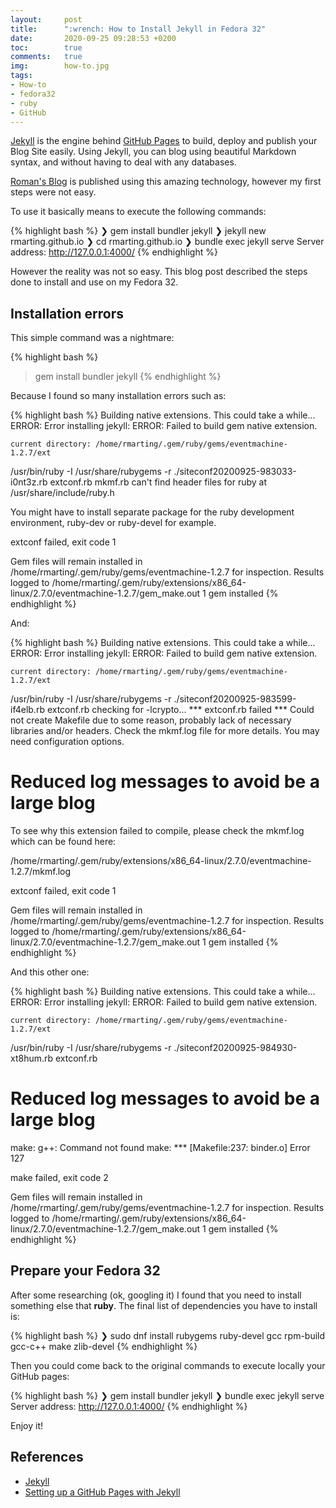 ```yaml
---
layout:     post
title:      ":wrench: How to Install Jekyll in Fedora 32"
date:       2020-09-25 09:28:53 +0200
toc:        true
comments:   true
img:        how-to.jpg
tags: 
- How-to 
- fedora32 
- ruby 
- GitHub
---
```


[Jekyll](https://jekyllrb.com/) is the engine behind [GitHub Pages](https://pages.github.com/)
to build, deploy and publish your Blog Site easily. Using Jekyll, you can blog using
beautiful Markdown syntax, and without having to deal with any databases.

[Roman's Blog](https://rmarting.github.io) is published using this amazing technology, however
my first steps were not easy. 

To use it basically means to execute the following commands:

{% highlight bash %}
❯ gem install bundler jekyll
❯ jekyll new rmarting.github.io
❯ cd rmarting.github.io
❯ bundle exec jekyll serve
   Server address: http://127.0.0.1:4000/
{% endhighlight %}

However the reality was not so easy. This blog post described the steps done to install and use
on my Fedora 32.

## Installation errors

This simple command was a nightmare:

{% highlight bash %}
>  gem install bundler jekyll
{% endhighlight %}

Because I found so many installation errors such as:

{% highlight bash %}
Building native extensions. This could take a while...
ERROR:  Error installing jekyll:
        ERROR: Failed to build gem native extension.

    current directory: /home/rmarting/.gem/ruby/gems/eventmachine-1.2.7/ext
/usr/bin/ruby -I /usr/share/rubygems -r ./siteconf20200925-983033-i0nt3z.rb extconf.rb
mkmf.rb can't find header files for ruby at /usr/share/include/ruby.h

You might have to install separate package for the ruby development
environment, ruby-dev or ruby-devel for example.

extconf failed, exit code 1

Gem files will remain installed in /home/rmarting/.gem/ruby/gems/eventmachine-1.2.7 for inspection.
Results logged to /home/rmarting/.gem/ruby/extensions/x86_64-linux/2.7.0/eventmachine-1.2.7/gem_make.out
1 gem installed
{% endhighlight %}

And:

{% highlight bash %}
Building native extensions. This could take a while...
ERROR:  Error installing jekyll:
        ERROR: Failed to build gem native extension.

    current directory: /home/rmarting/.gem/ruby/gems/eventmachine-1.2.7/ext
/usr/bin/ruby -I /usr/share/rubygems -r ./siteconf20200925-983599-if4elb.rb extconf.rb
checking for -lcrypto... *** extconf.rb failed ***
Could not create Makefile due to some reason, probably lack of necessary
libraries and/or headers.  Check the mkmf.log file for more details.  You may
need configuration options.

# Reduced log messages to avoid be a large blog

To see why this extension failed to compile, please check the mkmf.log which can be found here:

  /home/rmarting/.gem/ruby/extensions/x86_64-linux/2.7.0/eventmachine-1.2.7/mkmf.log

extconf failed, exit code 1

Gem files will remain installed in /home/rmarting/.gem/ruby/gems/eventmachine-1.2.7 for inspection.
Results logged to /home/rmarting/.gem/ruby/extensions/x86_64-linux/2.7.0/eventmachine-1.2.7/gem_make.out
1 gem installed
{% endhighlight %}

And this other one:

{% highlight bash %}
Building native extensions. This could take a while...
ERROR:  Error installing jekyll:
        ERROR: Failed to build gem native extension.

    current directory: /home/rmarting/.gem/ruby/gems/eventmachine-1.2.7/ext
/usr/bin/ruby -I /usr/share/rubygems -r ./siteconf20200925-984930-xt8hum.rb extconf.rb

# Reduced log messages to avoid be a large blog

make: g++: Command not found
make: *** [Makefile:237: binder.o] Error 127

make failed, exit code 2

Gem files will remain installed in /home/rmarting/.gem/ruby/gems/eventmachine-1.2.7 for inspection.
Results logged to /home/rmarting/.gem/ruby/extensions/x86_64-linux/2.7.0/eventmachine-1.2.7/gem_make.out
1 gem installed
{% endhighlight %}

## Prepare your Fedora 32

After some researching (ok, googling it) I found that you need to install something else that **ruby**. The
final list of dependencies you have to install is:

{% highlight bash %}
❯ sudo dnf install rubygems ruby-devel gcc rpm-build gcc-c++ make zlib-devel
{% endhighlight %}

Then you could come back to the original commands to execute locally your GitHub pages:

{% highlight bash %}
❯ gem install bundler jekyll
❯ bundle exec jekyll serve
   Server address: http://127.0.0.1:4000/
{% endhighlight %}

Enjoy it!

## References

* [Jekyll](https://jekyllrb.com/)
* [Setting up a GitHub Pages with Jekyll](https://docs.github.com/en/github/working-with-github-pages/setting-up-a-github-pages-site-with-jekyll)
